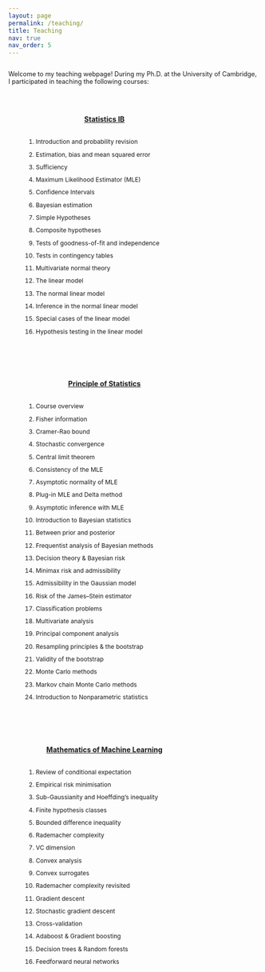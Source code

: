 ```yaml
---
layout: page
permalink: /teaching/
title: Teaching
nav: true
nav_order: 5
---
```

<style>
  /* Global container setup */
  .content-area {
    display: flex; /* Enables flexbox layout */
    max-width: 1500px;
    justify-content: space-between; /* Distributes space between sections */
    align-items: flex-start; /* Aligns items at the top of their containers */
    flex-wrap: wrap; /* Allows items to wrap on smaller screens */
  }

  /* Section specific styles */
  .section {
    flex: 1; /* Each section takes equal space */
    margin: 30px; /* Margin between sections */
    margin-top: 10px; /* Margin between sections */
    min-width: 300px; 
    max-width: 325px; 
    box-shadow: 0 0 0px rgba(0,0,0,0.1); /* Optional: adds shadow for depth */
  }
  
  
    .intro-text {
    font-size: 0.9em; /* Adjust the font size of the introductory text */
    line-height:  auto; /* Increase line height for better readability */
    margin-bottom: 20px; /* Add some space after the paragraph */
  }
  

  /* Typography and readability improvements */
  li {
    font-size: 0.86em;
    line-height: 2.1em;
  }
  
  nav{
      font-size: 1.1em;
  }
  
  ul {
   line-height: 1.6 px;
    padding-left: 25px;
    list-style: number;
  }
    
  
    h1 {
    font-size: 1.8em;
    text-align: center;
    padding-top:5px;
  }
  
  h3 {
    font-size: 1.0em;
    padding: 10px;
        text-align: center;
  }

</style>

<div class="content-area">

<p class="intro-text">
Welcome to my teaching webpage! During my Ph.D. at the University of Cambridge, I participated in teaching the following courses:
</p>

  <!-- Statistics IB Section -->
  <div class="section">
    <h3><a href="https://www.statslab.cam.ac.uk/Dept/People/djsteaching/teaching17.html">Statistics IB</a></h3>
    <ul>
      <li>Introduction and probability revision </li>
      <li>Estimation, bias and mean squared error</li>
      <li>Sufficiency</li>
      <li>Maximum Likelihood Estimator (MLE)</li>
      <li>Confidence Intervals</li>
      <li>Bayesian estimation</li>
      <li>Simple Hypotheses</li>
      <li>Composite hypotheses</li>
      <li>Tests of goodness-of-fit and independence</li>
      <li>Tests in contingency tables</li>
      <li>Multivariate normal theory</li>
      <li>The linear model</li>
       <li>The normal linear model</li>
      <li>Inference in the normal linear model</li>
      <li>Special cases of the linear model</li>
      <li>Hypothesis testing in the linear model</li>
    </ul>
  </div>

  <!-- Principle of Statistics Section -->
  <div class="section">
    <h3><a href="https://q-berthet.github.io/notes/princip_stat_complete.pdf">Principle of Statistics</a></h3>
    <ul>
     <li>Course overview</li>
      <li>Fisher information</li>
      <li>Cramer-Rao bound</li>
      <li>Stochastic convergence</li>
      <li>Central limit theorem</li>
      <li>Consistency of the MLE</li>
      <li>Asymptotic normality of MLE</li>
       <li>Plug-in MLE and Delta method</li>
      <li>Asymptotic inference with MLE</li>
      <li>Introduction to Bayesian statistics</li>
       <li>Between prior and posterior</li>
      <li>Frequentist analysis of Bayesian methods</li>
     <li>Decision theory & Bayesian risk</li>
      <li>Minimax risk and admissibility</li>
      <li>Admissibility in the Gaussian model</li>
      <li>Risk of the James–Stein estimator</li>
      <li>Classification problems</li>
      <li>Multivariate analysis</li> 
      <li>Principal component analysis</li>
      <li>Resampling principles & the bootstrap</li>
      <li>Validity of the bootstrap</li>
      <li>Monte Carlo methods</li>
      <li>Markov chain Monte Carlo methods</li>
      <li>Introduction to Nonparametric statistics</li>
    </ul>
  </div>

  <!-- Mathematics of Machine Learning Section -->
  <div class="section">
    <h3><a href="https://www.statslab.cam.ac.uk/~rds37/machine_learning.html">Mathematics of Machine Learning</a></h3>
    <ul>
    <li>Review of conditional expectation</li>
      <li>Empirical risk minimisation</li>
      <li>Sub-Gaussianity and Hoeffding’s inequality</li>
      <li>Finite hypothesis classes</li>
      <li>Bounded difference inequality</li>
      <li>Rademacher complexity</li>
      <li>VC dimension</li>
      <li>Convex analysis</li>
      <li>Convex surrogates</li>
      <li>Rademacher complexity revisited</li>
       <li>Gradient descent</li>
      <li>Stochastic gradient descent</li>
      <li>Cross-validation</li>
      <li>Adaboost & Gradient boosting</li>
      <li>Decision trees & Random forests</li>
      <li>Feedforward neural networks</li>
    </ul>
  </div>
</div>
